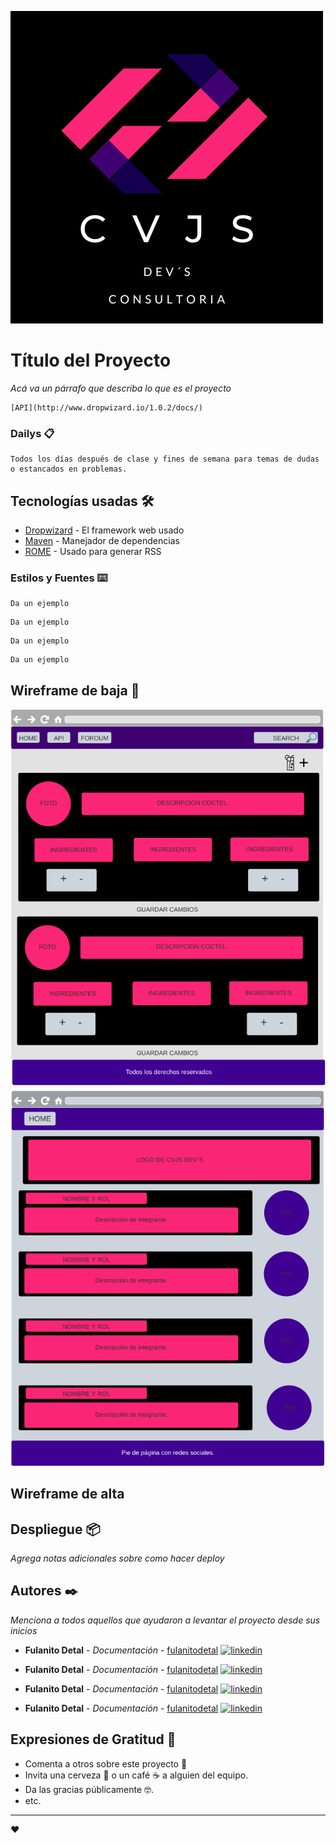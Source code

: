![Logo](./img/logoCVJS.png)
# Título del Proyecto

_Acá va un párrafo que describa lo que es el proyecto_

```
[API](http://www.dropwizard.io/1.0.2/docs/)
```

### Dailys 📋

```
Todos los días después de clase y fines de semana para temas de dudas o estancados en problemas.
```

## Tecnologías usadas 🛠️

* [Dropwizard](http://www.dropwizard.io/1.0.2/docs/) - El framework web usado
* [Maven](https://maven.apache.org/) - Manejador de dependencias
* [ROME](https://rometools.github.io/rome/) - Usado para generar RSS

### Estilos y Fuentes ⌨️

```
Da un ejemplo
```
```
Da un ejemplo
```
```
Da un ejemplo
```
```
Da un ejemplo
```
## Wireframe de baja 🚀

![Logo](./img/wireframe%20de%20baja%201.PNG)
![Logo](./img/wireframe%20de%20baja%202.PNG)

## Wireframe de alta 

## Despliegue 📦

_Agrega notas adicionales sobre como hacer deploy_


## Autores ✒️

_Menciona a todos aquellos que ayudaron a levantar el proyecto desde sus inicios_

* **Fulanito Detal** - *Documentación* - [fulanitodetal](#fulanito-de-tal)
[![linkedin](https://img.shields.io/badge/linkedin-0A66C2?style=for-the-badge&logo=linkedin&logoColor=white)](https://www.linkedin.com/)

* **Fulanito Detal** - *Documentación* - [fulanitodetal](#fulanito-de-tal)
[![linkedin](https://img.shields.io/badge/linkedin-0A66C2?style=for-the-badge&logo=linkedin&logoColor=white)](https://www.linkedin.com/)

* **Fulanito Detal** - *Documentación* - [fulanitodetal](#fulanito-de-tal)
[![linkedin](https://img.shields.io/badge/linkedin-0A66C2?style=for-the-badge&logo=linkedin&logoColor=white)](https://www.linkedin.com/)

* **Fulanito Detal** - *Documentación* - [fulanitodetal](#fulanito-de-tal)
[![linkedin](https://img.shields.io/badge/linkedin-0A66C2?style=for-the-badge&logo=linkedin&logoColor=white)](https://www.linkedin.com/)


## Expresiones de Gratitud 🎁

* Comenta a otros sobre este proyecto 📢
* Invita una cerveza 🍺 o un café ☕ a alguien del equipo. 
* Da las gracias públicamente 🤓.
* etc.



---
❤️ 